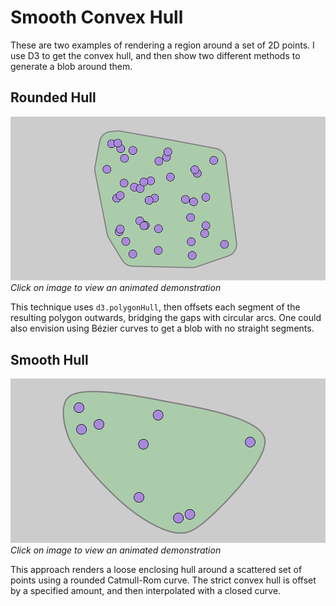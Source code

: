Smooth Convex Hull
====================================================================================================

These are two examples of rendering a region around a set of 2D points. I use D3 to get the convex
hull, and then show two different methods to generate a blob around them.


Rounded Hull
-------------
[![Rounded Hull](./rounded-preview.png)](./rounded.html)
_Click on image to view an animated demonstration_

This technique uses `d3.polygonHull`, then offsets each segment of the resulting polygon outwards,
bridging the gaps with circular arcs. One could also envision using Bézier curves to get a blob with
no straight segments.


Smooth Hull
------------
[![Smooth Hull](./smooth-preview.png)](./smooth.html)
_Click on image to view an animated demonstration_

This approach renders a loose enclosing hull around a scattered set of points using a rounded
Catmull-Rom curve. The strict convex hull is offset by a specified amount, and then interpolated
with a closed curve.
